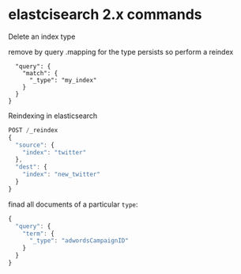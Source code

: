 # elastcisearch 2.x commands
Delete an index type

remove by query .mapping for the type persists so perform a reindex
```{
  "query": {
    "match": {
      "_type": "my_index"
    }
  }
}
```

Reindexing in elasticsearch

```javascript
POST /_reindex
{
  "source": {
    "index": "twitter"
  },
  "dest": {
    "index": "new_twitter"
  }
}
```
finad all documents of a particular `type`:
```javascript 
{
  "query": {
    "term": {
      "_type": "adwordsCampaignID"
    }
  }
}
```
